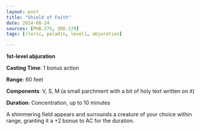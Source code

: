 ```yaml
---
layout: post
title: "Shield of Faith"
date: 2014-08-24
sources: [PHB.275, SRD.179]
tags: [cleric, paladin, level1, abjuration]

---
```


**1st-level abjuration**

**Casting Time**: 1 bonus action

**Range**: 60 feet

**Components**: V, S, M (a small parchment with a bit of holy text written on it)

**Duration**: Concentration, up to 10 minutes

A shimmering field appears and surrounds a creature of your choice within range, granting it a +2 bonus to AC for the duration.
